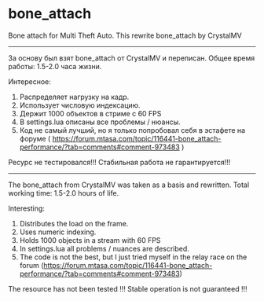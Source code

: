 # bone_attach
Bone attach for Multi Theft Auto. This rewrite bone_attach by CrystalMV

-------------------------------------------------------------------------------

За основу был взят bone_attach от CrystalMV и переписан.
Общее время работы: 1.5-2.0 часа жизни.

Интересное:
1. Распределяет нагрузку на кадр.
2. Использует числовую индексацию.
3. Держит 1000 объектов в стриме c 60 FPS
4. В settings.lua описаны все проблемы / нюансы.
5. Код не самый лучший, но я только попробовал себя в эстафете на форуме ( https://forum.mtasa.com/topic/116441-bone_attach-performance/?tab=comments#comment-973483 ) 

Ресурс не тестировался!!! Стабильная работа не гарантируется!!!

-------------------------------------------------------------------------------

The bone_attach from CrystalMV was taken as a basis and rewritten.
Total working time: 1.5-2.0 hours of life.

Interesting:
1. Distributes the load on the frame.
2. Uses numeric indexing.
3. Holds 1000 objects in a stream with 60 FPS
4. In settings.lua all problems / nuances are described.
5. The code is not the best, but I just tried myself in the relay race on the forum (https://forum.mtasa.com/topic/116441-bone_attach-performance/?tab=comments#comment-973483)

The resource has not been tested !!! Stable operation is not guaranteed !!!
